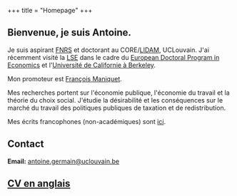 +++
title = "Homepage"
+++

## Bienvenue, je suis Antoine. 

Je suis aspirant [FNRS](ttps://www.frs-fnrs.be/en/le-fnrs/missions-du-fnrs) et doctorant au CORE/[LIDAM](https://uclouvain.be/en/research-institutes/lidam), UCLouvain. J'ai récemment visité la [LSE](https://www.lse.ac.uk/economics) dans le cadre du [European Doctoral Program in Economics](https://uclouvain.be/en/research-institutes/lidam/core/edp.html) et  l'[Université de Californie à Berkeley](https://www.econ.berkeley.edu/).

Mon promoteur est [François Maniquet](https://scholar.google.be/citations?user=cQR8M6IAAAAJ&hl=fr).

Mes recherches portent sur l'économie publique, l'économie du travail et la théorie du choix social. J'étudie la désirabilité et les conséquences sur le marché du travail des politiques publiques de taxation et de redistribution.

Mes écrits francophones (non-académiques) sont [ici](https://antoine-germain.github.io/writing). 

## Contact

**Email:** [antoine.germain@uclouvain.be](mailto:antoine.germain@uclouvain.be)  
<!----  **Adresse postale:**  
Center for Operations Research and Econometrics  
Voie du Roman Pays, 34  
1348 Louvain-la-Neuve  
Belgium   -->
 
##  [CV en anglais](https://antoine-germain.github.io/germain_cv.pdf)
